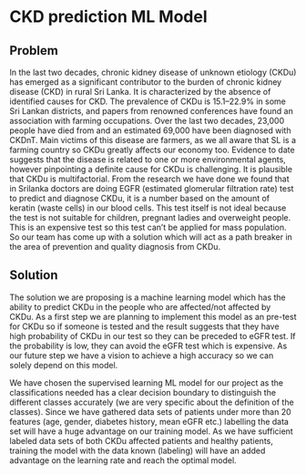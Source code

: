 # CKD prediction ML Model

## Problem

In the last two decades, chronic kidney disease of unknown etiology (CKDu) has emerged as a significant contributor
to the burden of chronic kidney disease (CKD) in rural Sri Lanka. It is characterized by the absence of identified causes for CKD.
The prevalence of CKDu is 15.1–22.9% in some Sri Lankan districts, and papers from renowned conferences have found an association
with farming occupations. Over the last two decades, 23,000 people have died from and an estimated 69,000 have been diagnosed with CKDnT.
Main victims of this disease are farmers, as we all aware that SL is a farming country so CKDu greatly affects our economy too. 
Evidence to date suggests that the disease is related to one or more environmental agents, however pinpointing a definite 
cause for CKDu is challenging. It is plausible that CKDu is multifactorial. From the research we have done we found that in 
Srilanka doctors are doing EGFR (estimated glomerular filtration rate) test to predict and diagnose CKDu, it is a number based 
on the amount of keratin (waste cells) in our blood cells. This test itself is not ideal because the test is not suitable for children,
pregnant ladies and overweight people. This is an expensive test so this test can’t be applied for mass population. So our team has
come up with a solution which will act as a path breaker in the area of prevention and quality diagnosis from CKDu.


## Solution

The solution we are proposing is a machine learning model which has the ability to predict CKDu in the people who are affected/not affected by CKDu. 
As a first step we are planning to implement this model as an pre-test for CKDu so if someone is tested and the result suggests that 
they have high probability of CKDu in our test so they can be preceded to eGFR test. If the probability is low, they can avoid the eGFR 
test which is expensive. As our future step we have a vision to achieve a high accuracy so we can solely depend on this model. 

We have chosen the supervised learning ML model for our project as the classifications needed has a clear decision boundary to distinguish
the different classes accurately (we are very specific about the definition of the classes). Since we have gathered data sets of patients 
under more than 20 features (age, gender, diabetes history, mean eGFR etc.) labelling the data set will have a huge advantage on our 
training model.  As we have sufficient labeled data sets of both CKDu affected patients and healthy patients, training the model with 
the data known (labeling) will have an added advantage on the learning rate and reach the optimal model. 
